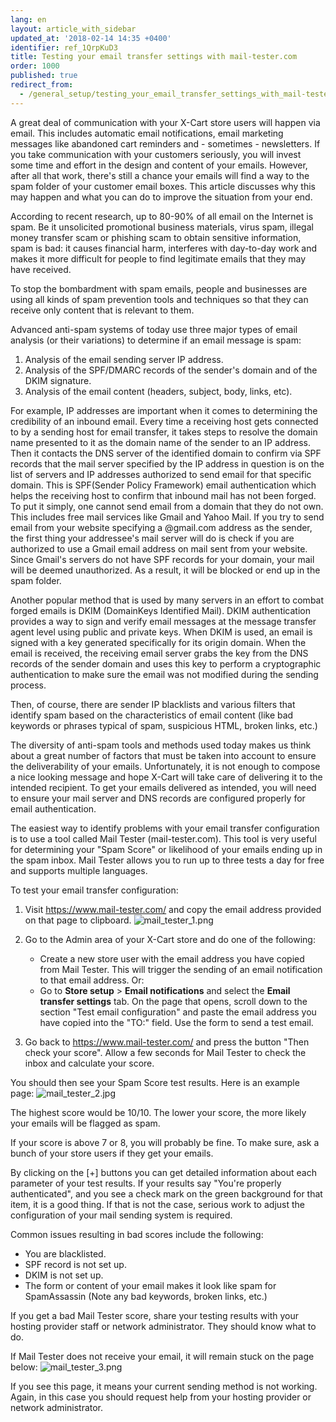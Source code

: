 ```yaml
---
lang: en
layout: article_with_sidebar
updated_at: '2018-02-14 14:35 +0400'
identifier: ref_1QrpKuD3
title: Testing your email transfer settings with mail-tester.com
order: 1000
published: true
redirect_from:
  - /general_setup/testing_your_email_transfer_settings_with_mail-tester.html
---
```

A great deal of communication with your X-Cart store users will happen via email. This includes automatic email notifications, email marketing messages like abandoned cart reminders and - sometimes - newsletters. If you take communication with your customers seriously, you will invest some time and effort in the design and content of your emails. However, after all that work, there's still a chance your emails will find a way to the spam folder of your customer email boxes. This article discusses why this may happen and what you can do to improve the situation from your end.

According to recent research, up to 80-90% of all email on the Internet is spam. Be it unsolicited promotional business materials, virus spam, illegal money transfer scam or phishing scam to obtain sensitive information, spam is bad: it causes financial harm, interferes with day-to-day work and makes it more difficult for people to find legitimate emails that they may have received.

To stop the bombardment with spam emails, people and businesses are using all kinds of spam prevention tools and techniques so that they can receive only content that is relevant to them. 

Advanced anti-spam systems of today use three major types of email analysis (or their variations) to determine if an email message is spam:

1. Analysis of the email sending server IP address.
2. Analysis of the SPF/DMARC records of the sender's domain and of the DKIM signature.
3. Analysis of the email content (headers, subject, body, links, etc).

For example, IP addresses are important when it comes to determining the credibility of an inbound email. Every time a receiving host gets connected to by a sending host for email transfer, it takes steps to resolve the domain name presented to it as the domain name of the sender to an IP address. Then it contacts the DNS server of the identified domain to confirm via SPF records that the mail server specified by the IP address in question is on the list of servers and IP addresses authorized to send email for that specific domain. This is SPF(Sender Policy Framework) email authentication which helps the receiving host to confirm that inbound mail has not been forged. To put it simply, one cannot send email from a domain that they do not own. This includes free mail services like Gmail and Yahoo Mail. If you try to send email from your website specifying a @gmail.com address as the sender, the first thing your addressee's mail server will do is check if you are authorized to use a Gmail email address on mail sent from your website. Since Gmail's servers do not have SPF records for your domain, your mail will be deemed unauthorized. As a result, it will be blocked or end up in the spam folder. 

Another popular method that is used by many servers in an effort to combat forged emails is DKIM (DomainKeys Identified Mail). DKIM authentication provides a way to sign and verify email messages at the message transfer agent level using public and private keys. When DKIM is used, an email is signed with a key generated specifically for its origin domain. When the email is received, the receiving email server grabs the key from the DNS records of the sender domain and uses this key to perform a cryptographic authentication to make sure the email was not modified during the sending process.

Then, of course, there are sender IP blacklists and various filters that identify spam based on the characteristics of email content (like bad keywords or phrases typical of spam, suspicious HTML, broken links, etc.)

The diversity of anti-spam tools and methods used today makes us think about a great number of factors that must be taken into account to ensure the deliverability of your emails. Unfortunately, it is not enough to compose a nice looking message and hope X-Cart will take care of delivering it to the intended recipient. To get your emails delivered as intended, you will need to ensure your mail server and DNS records are configured properly for email authentication. 

The easiest way to identify problems with your email transfer configuration is to use a tool called Mail Tester (mail-tester.com). This tool is very useful for determining your "Spam Score" or likelihood of your emails ending up in the spam inbox.  Mail Tester allows you to run up to three tests a day for free and supports multiple languages.

To test your email transfer configuration:

   1. Visit https://www.mail-tester.com/ and copy the email address provided on that page to clipboard.
      ![mail_tester_1.png]({{site.baseurl}}/attachments/ref_1QrpKuD3/mail_tester_1.png)
   
   2. Go to the Admin area of your X-Cart store and do one of the following:

      * Create a new store user with the email address you have copied from Mail Tester. This will trigger the sending of an email notification to that email address.
      Or:
      * Go to **Store setup** > **Email notifications** and select the **Email transfer settings** tab. On the page that opens, scroll down to the section "Test email configuration" and paste the email address you have copied into the "TO:" field. Use the form to send a test email.
   
   3. Go back to https://www.mail-tester.com/ and press the button "Then check your score". Allow a few seconds for Mail Tester to check the inbox and calculate your score. 

You should then see your Spam Score test results. Here is an example page:
      ![mail_tester_2.jpg]({{site.baseurl}}/attachments/ref_1QrpKuD3/mail_tester_2.jpg)

The highest score would be 10/10. The lower your score, the more likely your emails will be flagged as spam.

If your score is above 7 or 8, you will probably be fine. To make sure, ask a bunch of your store users if they get your emails. 

By clicking on the [+] buttons you can get detailed information about each parameter of your test results.
If your results say "You're properly authenticated", and you see a check mark on the green background for that item, it is a good thing. If that is not the case, serious work to adjust the configuration of your mail sending system is required. 

Common issues resulting in bad scores include the following:
   * You are blacklisted. 
   * SPF record is not set up.
   * DKIM is not set up.
   * The form or content of your email makes it look like spam for SpamAssassin (Note any bad keywords, broken links, etc.)

If you get a bad Mail Tester score, share your testing results with your hosting provider staff or network administrator. They should know what to do. 

If Mail Tester does not receive your email, it will remain stuck on the page below:
      ![mail_tester_3.png]({{site.baseurl}}/attachments/ref_1QrpKuD3/mail_tester_3.png)

If you see this page, it means your current sending method is not working. Again, in this case you should request help from your hosting provider or network administrator.
